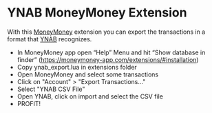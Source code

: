 # YNAB MoneyMoney Extension

With this [MoneyMoney](https://moneymoney-app.com/) extension you can export the transactions in a format that [YNAB](https://app.youneedabudget.com) recognizes.

* In MoneyMoney app open “Help” Menu and hit “Show database in finder” (https://moneymoney-app.com/extensions/#installation)
* Copy ynab_export.lua in extensions folder
* Open MoneyMoney and select some transactions
* Click on "Account" > "Export Transactions..."
* Select "YNAB CSV File"
* Open YNAB, click on import and select the CSV file
* PROFIT!